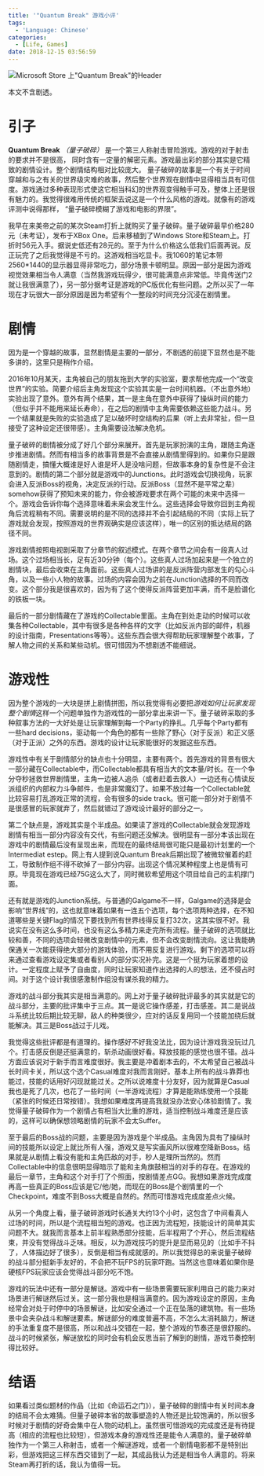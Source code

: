 ```yaml
---
title: '"Quantum Break" 游戏小评'
tags:
  - 'Language: Chinese'
categories:
  - [Life, Games]
date: 2018-12-15 03:56:59
---
```


![Microsoft Store 上"Quantum Break"的Header](/images/qbreak.jpeg)

本文不含剧透。

<!-- more -->

# 引子

**Quantum Break** *（量子破碎）* 是一个第三人称射击冒险游戏。游戏的对于射击的要求并不是很高， 同时含有一定量的解密元素。游戏最出彩的部分其实是它精致的剧情设计。整个剧情结构相对比较庞大。 量子破碎的故事是一个有关于时间穿越和与之有关的世界级灾难的故事，然后整个世界观在剧情中显得相当具有可信度。游戏通过多种表现形式使这它相当科幻的世界观变得触手可及，整体上还是很有魅力的。我觉得很难用传统的框架去说这是一个什么风格的游戏。就像有的游戏评测中说得那样， “量子破碎模糊了游戏和电影的界限”。

我早在来美帝之前的某次Steam打折上就购买了量子破碎。量子破碎最早价格280元（未考证），发布于XBox One。后来移植到了Windows Store和Steam上。打折时56元入手。据说史低还有28元的。至于为什么价格这么低我们后面再说。反正玩完了之后我觉得是不亏的。这游戏相当吃显卡。我1060的笔记本带2560*1440的显示器显得非常吃力，部分场景卡顿明显。原因一部分是因为游戏视觉效果相当令人满意（当然我游戏玩得少，很可能满意点非常低。毕竟传送门2就让我很满意了），另一部分据考证是游戏的PC版优化有些问题。之所以买了一年现在才玩很大一部分原因是因为希望有个一整段的时间充分沉浸在剧情里。

# 剧情

因为是一个穿越的故事，显然剧情是主要的一部分，不剧透的前提下显然也是不能多讲的，这里只是稍作介绍。

2016年10月某天，主角被自己的朋友拖到大学的实验室，要求帮他完成一个“改变世界”的实验。简要介绍后主角发现这个实验其实是一台时间机器。（不出意外地）实验出现了意外。意外有两个结果，其一是主角在意外中获得了操纵时间的能力（但似乎并不能用来延长寿命），在之后的剧情中主角需要依赖这些能力战斗。另一个结果就是失败的实验造成了足以破坏时空结构的后果（听上去非常扯，但一旦接受了这种设定还很带感）。主角需要设法解决危机。

量子破碎的剧情被分成了好几个部分来展开。首先是玩家扮演的主角，跟随主角逐步推进剧情。然而有相当多的故事背景是不会直接从剧情里得到的。如果你只是跟随剧情走，搞懂大概谁是好人谁是坏人是没啥问题，但故事本身的复杂性是不会注意到的。剧情的第二个部分就是游戏中的Junctions。此时游戏会切换视角，玩家会进入反派Boss的视角，决定反派的行动。反派Boss（显然不是平常之辈）somehow获得了预知未来的能力，你会被游戏要求在两个可能的未来中选择一个。游戏会告诉你每个选择意味着未来会发生什么。这些选择会导致你回到主角视角后流程稍有不同。需要说明的是不同的选择并不会引起结局的不同（实际上玩了游戏就会发现，按照游戏的世界观确实是应该这样），唯一的区别的抵达结局的路径不同。

游戏剧情按照电视剧采取了分章节的叙述模式。在两个章节之间会有一段真人过场。这个过场相当长，足有近30分钟（每个）。这些真人过场加起来是一个独立的剧情块，最后会收束在主角面前。这些真人过场讲的是反派阵营内部发生的勾心斗角，以及一些小人物的故事。过场的内容会因为之前在Junction选择的不同而改变。这个部分我是很喜欢的，因为有了这个使得反派阵营更加丰满，而不是脸谱化的铁板一块。

最后的一部分剧情藏在了游戏的Collectable里面。主角在到处走动的时候可以收集各种Collectable，其中有很多是各种各样的文字（比如反派内部的邮件，机器的设计指南，Presentations等等）。这些东西会很大得帮助玩家理解整个故事，了解人物之间的关系和某些动机。很可惜因为不想剧透不能细说。

# 游戏性

因为整个游戏的一大块是拼上剧情拼图，所以我觉得有必要把*游戏如何让玩家发现整个剧情*这样一个问题单独作为游戏性的一部分拿出来讲一下。量子破碎采取的多种叙事方法的一大好处是让玩家理解到每一个Party的挣扎。几乎每个Party都有一些hard decisions，驱动每一个角色的都有一些除了野心（对于反派）和正义感（对于正派）之外的东西。游戏的设计让玩家能很好的发掘这些东西。

游戏性中有关于剧情部分的缺点也十分明显，主要有两个。首先游戏的背景有很大一部分藏在Collectable中，而Collectable都具有相当大的文本量/时长。在一个争分夺秒拯救世界剧情里，主角一边被人追杀（或者赶着去救人）一边还有心情读反派组织的内部权力斗争邮件，也是非常魔幻了。如果不放过每一个Collectable就比较容易打乱游戏正常的流程，会有很多的side track。很可能一部分对于剧情不是很感冒的玩家就弃了，然后就错过了游戏设计最好的部分之一。

第二个缺点是，游戏其实是个半成品。如果读了游戏的Collectable就会发现游戏剧情有相当一部分内容没有交代，有些问题还没解决。很明显有一部分本该出现在游戏中的剧情最后没有呈现出来，而现在的最终结局很可能只是最初计划里的一个Intermediat estep。网上有人提到说Quantum Break后期出现了被微软催着的赶工，导致制作组不得不砍掉了一部分内容。出现这个情况某种程度上也是情有可原。毕竟现在游戏已经75G这么大了，同时微软希望用这个项目给自己的主机撑门面。

还有就是游戏的Junction系统。与普通的Galgame不一样，Galgame的选择是会影响“世界线”的，这也就意味着如果有一连五个选项，每个选项两种选择，在不知道哪些是关键Flag的情况下要找到所有世界线得反复打32次，这其实很不好。我说实在没有这么多时间，也没有这么多精力来走完所有流程。量子破碎的选项就比较和善，不同的选项会轻微改变剧情中的元素，但不会改变剧情流向。这让我能确保通关一次能获得绝大部分的游戏体验，而不用反复进行游戏。剩下的选项可以将来通过查看游戏设定集或者看别人的部分实况补完。这是一个挺为玩家着想的设计。一定程度上赋予了自由度，同时让玩家知道作出选择的人的想法，还不侵占时间。对于这个设计我很感激制作组没有谋杀我的精力。

游戏的战斗部分我其实是相当满意的。网上对于量子破碎批评最多的其实就是它的战斗部分，主要的批评集中于三点。其一是说它操作感差，打击感差。其二是说战斗系统比较后期比较无聊，敌人的种类很少，应对的话反复用同一个技能加绕后就能解决。其三是Boss战过于儿戏。

我觉得这些批评都是有道理的。操作感好不好我没法比，因为设计游戏我没玩过几个。打击感反倒是还挺满意的，斩杀动画很好看。释放技能的感觉也很不错。战斗方面应该说对于新手而言难度很好。我主要是冲着剧本去的，不太希望自己被战斗长时间卡关，所以这个选个Casual难度对我而言刚好。基本上所有的战斗靠莽也能过，技能的话用好闪现就能过关。之所以说难度十分友好，因为就算是Casual我也是死了几次，也花了一些时间（一半游戏流程）才算是能熟练使用一个技能（紧张的时候还日常按错）。我想如果难度再提高我就没办法安心体验剧情了。我觉得量子破碎作为一个剧情占有相当大比重的游戏，适当控制战斗难度还是应该的，这样可以确保想领略剧情的玩家不会太Suffer。

至于最后的Boss战的问题，主要是因为游戏是个半成品。主角因为具有了操纵时间的技能所以设定上就比所有人强，游戏又是写实画风所以很难空降新Boss。结果就是从剧情上看没有能和主角匹敌的对手，秒人是理所当然的。然而Collectable中的信息很明显得暗示了能和主角旗鼓相当的对手的存在。在游戏的最后一章节，主角和这个对手打了个照面，按剧情差点GG。我想如果游戏完成度再高一些真正的Boss应该是它/他/她，而现在的Boss是个剧情里的一个Checkpoint，难度不到Boss大概是自然的。然而可惜游戏完成度差点火候。

从另一个角度上看，量子破碎游戏时长通关大约13个小时，这包含了中间看真人过场的时间，所以是个流程相当短的游戏。也正因为流程短，技能设计的简单其实问题不大。就我而言基本上前半程熟悉部分技能，后半程用了个开心，然后流程结束，并没有觉得战斗乏味。相反，以为游戏技巧的提升是显而易见的（比如手不抖了，人体描边好了很多），反倒是相当有成就感的。所以我觉得总的来说量子破碎的战斗部分挺新手友好的，不会把不玩FPS的玩家吓跑。当然这也意味着如果你是硬核FPS玩家应该会觉得战斗部分吃不饱。

游戏的玩法中还有一部分是解谜。游戏中有一些场景需要玩家利用自己的能力来对场景进行解谜然后过关。这一部分我也是相当满意的。因为游戏设定的原因，主角经常会对处于时停中的场景解谜，比如安全通过一个正在坠落的建筑物。有一些场景中会夹杂战斗和解谜要素。解谜部分的难度普遍不高，不怎么太消耗脑力，解谜的手法重复度不是很高，所以和战斗交错在一起，整个游戏的节奏还是很舒服的。战斗的时候紧张，解谜放松的同时会有机会反思当前了解到的剧情，游戏节奏控制得比较好。

# 结语

如果看过类似题材的作品（比如《命运石之门》），量子破碎的剧情中有关时间本身的结局不会太难猜。但量子破碎本省的故事塑造的人物还是比较饱满的，所以很多时候对于剧情的好奇会集中在人物的动机上。虽然很可惜游戏的完成度还是有待提高（相应的流程也比较短），但游戏本身的游戏性还是能令人满意的。量子破碎单独作为一个第三人称射击，或者一个解谜游戏，或者一个剧情电影都不是特别出彩，但游戏把这三样东西交错到了一起，其成品我认为还是相当令人满意的。将来Steam再打折的话，我认为值得一玩。
